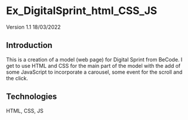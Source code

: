 # Ex_DigitalSprint_html_CSS_JS
Version 1.1 18/03/2022

## Introduction
This is a creation of a model (web page) for Digital Sprint from BeCode. I get to use HTML and CSS for the main part of the model with the add of some JavaScript to incorporate a carousel, some event for the scroll and the click.
## Technologies
HTML, CSS, JS
